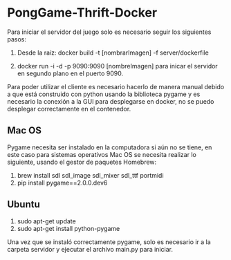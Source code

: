 # PongGame-Thrift-Docker

Para iniciar el servidor del juego solo es necesario seguir los siguientes pasos:

1. Desde la raíz: docker build -t [nombrarImagen] -f server/dockerfile

2. docker run -i -d -p 9090:9090 [nombreImagen] para inicar el servidor en segundo plano en el puerto 9090.


Para poder utilizar el cliente es necesario hacerlo de manera manual debido a que está construido con python usando la biblioteca pygame y es necesario la conexión a la GUI para desplegarse en docker, no se puedo desplegar correctamente en el contenedor.

## Mac OS 

Pygame necesita ser instalado en la computadora si aún no se tiene, en este caso para sistemas operativos Mac OS se necesita realizar lo siguiente, usando el gestor de paquetes Homebrew: 

1. brew install sdl sdl_image sdl_mixer sdl_ttf portmidi
2. pip install pygame==2.0.0.dev6


## Ubuntu 
1. sudo apt-get update
2. sudo apt-get install python-pygame


Una vez que se instaló correctamente pygame, solo es necesario ir a la carpeta servidor y ejecutar el archivo main.py para iniciar.
